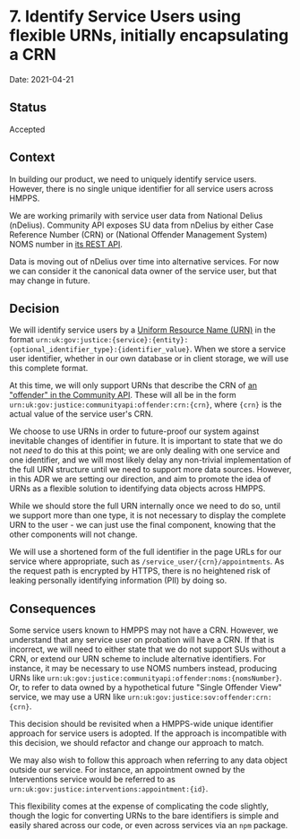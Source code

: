# 7. Identify Service Users using flexible URNs, initially encapsulating a CRN

Date: 2021-04-21

## Status

Accepted

## Context

In building our product, we need to uniquely identify service users. However, there is no single unique identifier for all service users across HMPPS.

We are working primarily with service user data from National Delius (nDelius). Community API exposes SU data from nDelius by either Case Reference Number (CRN) or (National Offender Management System) NOMS number in [its REST API](https://community-api-secure.test.delius.probationhmpp.hmpps.dsd.io/swagger-ui/index.html#/Core%20offender).

Data is moving out of nDelius over time into alternative services. For now we can consider it the canonical data owner of the service user, but that may change in future.

## Decision

We will identify service users by a [Uniform Resource Name (URN)](https://en.wikipedia.org/wiki/Uniform_Resource_Name) in the format `urn:uk:gov:justice:{service}:{entity}:{optional_identifier_type}:{identifier_value}`. When we store a service user identifier, whether in our own database or in client storage, we will use this complete format.

At this time, we will only support URNs that describe the CRN of [an "offender" in the Community API](https://community-api-secure.test.delius.probation.hmpps.dsd.io/swagger-ui/index.html#/Core%20offender). These will all be in the form `urn:uk:gov:justice:communityapi:offender:crn:{crn}`, where `{crn}` is the actual value of the service user's CRN.

We choose to use URNs in order to future-proof our system against inevitable changes of identifier in future. It is important to state that we do not *need* to do this at this point; we are only dealing with one service and one identifier, and we will most likely delay any non-trivial implementation of the full URN structure until we need to support more data sources. However, in this ADR we are setting our direction, and aim to promote the idea of URNs as a flexible solution to identifying data objects across HMPPS.

While we should store the full URN internally once we need to do so, until we support more than one type, it is not necessary to display the complete URN to the user - we can just use the final component, knowing that the other components will not change.

We will use a shortened form of the full identifier in the page URLs for our service where appropriate, such as `/service_user/{crn}/appointments`. As the request path is encrypted by HTTPS, there is no heightened risk of leaking personally identifying information (PII) by doing so.

## Consequences

Some service users known to HMPPS may not have a CRN. However, we understand that any service user on probation will have a CRN. If that is incorrect, we will need to either state that we do not support SUs without a CRN, or extend our URN scheme to include alternative identifiers. For instance, it may be necessary to use NOMS numbers instead, producing URNs like `urn:uk:gov:justice:communityapi:offender:noms:{nomsNumber}`. Or, to refer to data owned by a hypothetical future "Single Offender View" service, we may use a URN like `urn:uk:gov:justice:sov:offender:crn:{crn}`.

This decision should be revisited when a HMPPS-wide unique identifier approach for service users is adopted. If the approach is incompatible with this decision, we should refactor and change our approach to match.

We may also wish to follow this approach when referring to any data object outside our service. For instance, an appointment owned by the Interventions service would be referred to as `urn:uk:gov:justice:interventions:appointment:{id}`.

This flexibility comes at the expense of complicating the code slightly, though the logic for converting URNs to the bare identifiers is simple and easily shared across our code, or even across services via an `npm` package.
